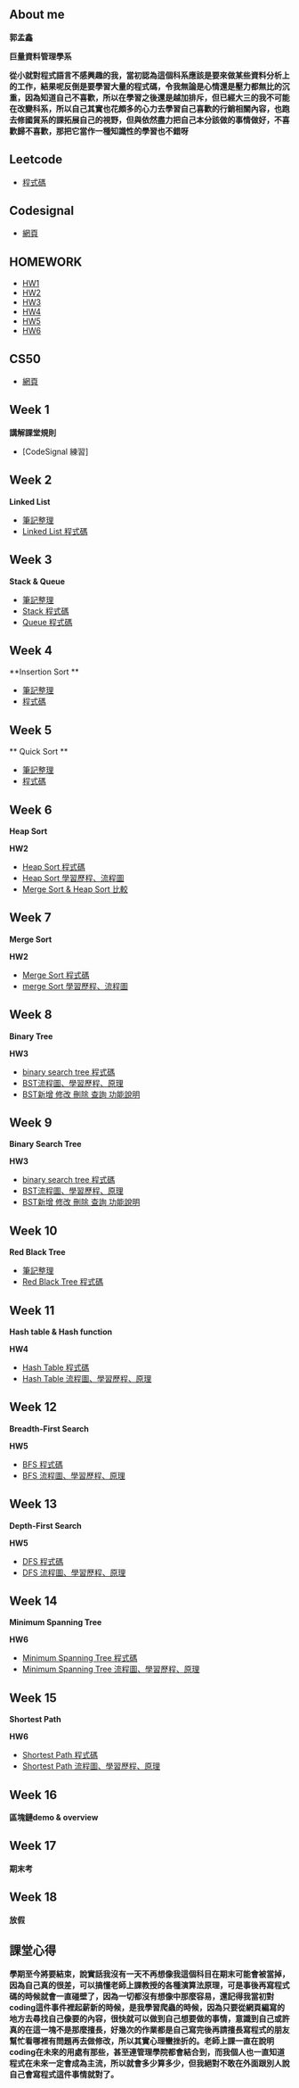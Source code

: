 About me
---------
**郭孟鑫**

**巨量資料管理學系**

**從小就對程式語言不感興趣的我，當初認為這個科系應該是要來做某些資料分析上的工作，結果呢反倒是要學習大量的程式碼，令我無論是心情還是壓力都無比的沉重，因為知道自己不喜歡，所以在學習之後還是越加排斥，但已經大三的我不可能在改變科系，所以自己其實也花頗多的心力去學習自己喜歡的行銷相關內容，也跑去修國貿系的課拓展自己的視野，但與依然盡力把自己本分該做的事情做好，不喜歡歸不喜歡，那把它當作一種知識性的學習也不錯呀**


Leetcode 
---------
* [程式碼](https://github.com/Kuomenghsin/my-learning-note/tree/master/Leetcode)

Codesignal
---------
* [網頁](https://github.com/Kuomenghsin/my-learning-note/tree/master/Codesignal)

HOMEWORK
----------

* [HW1](https://github.com/Kuomenghsin/my-learning-note/tree/master/HW1)
* [HW2](https://github.com/Kuomenghsin/my-learning-note/tree/master/HW2)
* [HW3](https://github.com/Kuomenghsin/my-learning-note/tree/master/HW3)
* [HW4](https://github.com/Kuomenghsin/my-learning-note/tree/master/HW4)
* [HW5](https://github.com/Kuomenghsin/my-learning-note/tree/master/HW5)
* [HW6](https://github.com/Kuomenghsin/my-learning-note/tree/master/HW6)

CS50
------------
* [網頁](http://cs50.tv/2013/fall/#about,seminars)



Week 1
---------
**講解課堂規則**

* [CodeSignal 練習]


Week 2
---------
**Linked List**
* [筆記整理](https://github.com/Kuomenghsin/my-learning-note/blob/master/week2/link%20list%20%E5%8E%9F%E7%90%86.md)
* [Linked List 程式碼](https://github.com/Kuomenghsin/my-learning-note/blob/master/week2/design%20linked%20list)


Week 3
--------
**Stack & Queue**
* [筆記整理](https://github.com/Kuomenghsin/my-learning-note/blob/master/week3/stack%20%26%20queue%E5%8E%9F%E7%90%86.md)
* [Stack 程式碼](https://github.com/Kuomenghsin/my-learning-note/blob/master/week3/minstack)
* [Queue 程式碼](https://github.com/Kuomenghsin/my-learning-note/blob/master/week3/queue)


Week 4
---------

**Insertion Sort **
* [筆記整理](https://github.com/Kuomenghsin/my-learning-note/blob/master/week4/insertion%20sort)
* [程式碼](https://github.com/Kuomenghsin/my-learning-note/blob/master/week4/insertion%20sort%20code)


Week 5
---------

** Quick Sort **
* [筆記整理](https://github.com/Kuomenghsin/my-learning-note/blob/master/week5/quick%20sort%20.md)
* [程式碼](https://github.com/Kuomenghsin/my-learning-note/blob/master/week5/quick%20sort)






Week 6
---------
**Heap Sort**

**HW2**
* [Heap Sort 程式碼](https://github.com/Kuomenghsin/my-learning-note/blob/master/week6/heap%20sort%20%E7%A8%8B%E5%BC%8F%E7%A2%BC)
* [Heap Sort 學習歷程、流程圖](https://github.com/Kuomenghsin/my-learning-note/blob/master/week6/Heap%20Sort%20.md)
* [Merge Sort & Heap Sort 比較](https://github.com/Kuomenghsin/my-learning-note/blob/master/HW2/Heap%20Sort%20%E8%88%87%20Merge%20Sort%20%E6%AF%94%E8%BC%83.docx.pdf)


Week 7 
-------
**Merge Sort**

**HW2**
* [Merge Sort 程式碼](https://github.com/Kuomenghsin/my-learning-note/blob/master/week7/merge%20sort)
* [merge Sort 學習歷程、流程圖](https://github.com/Kuomenghsin/my-learning-note/blob/master/week7/merge%20sort%20.md)


Week 8 
---------
**Binary Tree**

**HW3**
* [binary search tree 程式碼](https://github.com/Kuomenghsin/my-learning-note/blob/master/week8/binary%20search%20tree)
* [BST流程圖、學習歷程、原理](https://github.com/Kuomenghsin/my-learning-note/blob/master/HW3/Binary%20Search%20Tree%20%E6%B5%81%E7%A8%8B%E5%9C%96%E5%AD%B8%E7%BF%92%E6%AD%B7%E7%A8%8B%E8%88%87BST%E5%8E%9F%E7%90%86.ipynb)
* [BST新增 修改 刪除 查詢 功能說明](https://github.com/Kuomenghsin/my-learning-note/blob/master/HW3/Binary%20Search%20Tree%20%E6%96%B0%E5%A2%9E%E3%80%81%E5%88%AA%E9%99%A4%E3%80%81%E6%9F%A5%E8%A9%A2%E3%80%81%E4%BF%AE%E6%94%B9%E5%8A%9F%E8%83%BD%E8%AA%AA%E6%98%8E)


Week 9 
---------
**Binary Search Tree**

**HW3**
* [binary search tree 程式碼](https://github.com/Kuomenghsin/my-learning-note/blob/master/week8/binary%20search%20tree)
* [BST流程圖、學習歷程、原理](https://github.com/Kuomenghsin/my-learning-note/blob/master/HW3/Binary%20Search%20Tree%20%E6%B5%81%E7%A8%8B%E5%9C%96%E5%AD%B8%E7%BF%92%E6%AD%B7%E7%A8%8B%E8%88%87BST%E5%8E%9F%E7%90%86.ipynb)
* [BST新增 修改 刪除 查詢 功能說明](https://github.com/Kuomenghsin/my-learning-note/blob/master/HW3/Binary%20Search%20Tree%20%E6%96%B0%E5%A2%9E%E3%80%81%E5%88%AA%E9%99%A4%E3%80%81%E6%9F%A5%E8%A9%A2%E3%80%81%E4%BF%AE%E6%94%B9%E5%8A%9F%E8%83%BD%E8%AA%AA%E6%98%8E)

Week 10 
---------
**Red Black Tree**
* [筆記整理](https://github.com/Kuomenghsin/my-learning-note/blob/master/week10/red%20black%20tree%20.md)
* [Red Black Tree 程式碼](https://github.com/Kuomenghsin/my-learning-note/blob/master/week10/red%20black%20tree)


Week 11 
---------
**Hash table & Hash function**

**HW4**
* [Hash Table 程式碼](https://github.com/Kuomenghsin/my-learning-note/blob/master/week11/hash_table_06111306.py)
* [Hash Table 流程圖、學習歷程、原理](https://github.com/Kuomenghsin/my-learning-note/blob/master/week11/Hash%20Table%20%E5%AD%B8%E7%BF%92%E6%AD%B7%E7%A8%8B%E3%80%81%E6%B5%81%E7%A8%8B%E5%9C%96Hash%20Table%20%E5%AD%B8%E7%BF%92%E6%AD%B7%E7%A8%8B%E3%80%81%E6%B5%81%E7%A8%8B%E5%9C%96%E8%88%87%E5%8E%9F%E7%90%86.ipynb)


Week 12 
---------
**Breadth-First Search**

**HW5**
* [BFS 程式碼](https://github.com/Kuomenghsin/my-learning-note/blob/master/week13/BFS_06111306.py)
* [BFS 流程圖、學習歷程、原理](https://github.com/Kuomenghsin/my-learning-note/blob/master/week13/BFS%E8%88%87DFS%E6%B5%81%E7%A8%8B%E5%9C%96%E3%80%81%E5%AD%B8%E7%BF%92%E6%AD%B7%E7%A8%8B%E8%88%87%E5%8E%9F%E7%90%86%E6%AF%94%E8%BC%83.ipynb)


Week 13 
---------
**Depth-First Search**

**HW5**
* [DFS 程式碼](https://github.com/Kuomenghsin/my-learning-note/blob/master/week13/BFS_06111306.py)
* [DFS 流程圖、學習歷程、原理](https://github.com/Kuomenghsin/my-learning-note/blob/master/week13/BFS%E8%88%87DFS%E6%B5%81%E7%A8%8B%E5%9C%96%E3%80%81%E5%AD%B8%E7%BF%92%E6%AD%B7%E7%A8%8B%E8%88%87%E5%8E%9F%E7%90%86%E6%AF%94%E8%BC%83.ipynb)


Week 14 
---------
**Minimum Spanning Tree**

**HW6**
* [Minimum Spanning Tree 程式碼](https://github.com/Kuomenghsin/my-learning-note/blob/master/Week14/minimum%20spanning%20tree)
* [Minimum Spanning Tree 流程圖、學習歷程、原理](https://github.com/Kuomenghsin/my-learning-note/blob/master/Week14/minimum%20spanning%20tree%20.md)



Week 15 
---------
**Shortest Path**

**HW6**
* [Shortest Path 程式碼](https://github.com/Kuomenghsin/my-learning-note/blob/master/HW6/shortest%20path)
* [Shortest Path 流程圖、學習歷程、原理](https://github.com/Kuomenghsin/my-learning-note/blob/master/HW6/Dijkstra%20and%20Kruskal%20%E5%8E%9F%E7%90%86%E8%88%87%E6%B5%81%E7%A8%8B%E5%9C%96%20(1).ipynb)

Week 16
---------
**區塊鏈demo & overview**

Week 17
---------
**期末考**

Week 18
---------
**放假**


課堂心得
---------

**學期至今將要結束，說實話我沒有一天不再想像我這個科目在期末可能會被當掉，因為自己真的很差，可以搞懂老師上課教授的各種演算法原理，可是事後再寫程式碼的時候就會一直碰壁了，因為一切都沒有想像中那麼容易，還記得我當初對coding這件事件裡起薪新的時候，是我學習爬蟲的時候，因為只要從網頁編寫的地方去尋找自己像要的內容，很快就可以做到自己想要做的事情，意識到自己或許真的在這一塊不是那麼擅長，好幾次的作業都是自己寫完後再請擅長寫程式的朋友幫忙看哪裡有問題再去做修改，所以其實心理蠻挫折的。老師上課一直在說明coding在未來的用處有那些，甚至連管理學院都會結合到，而我個人也一直知道程式在未來一定會成為主流，所以就會多少算多少，但我絕對不敢在外面跟別人說自己會寫程式這件事情就對了。**


